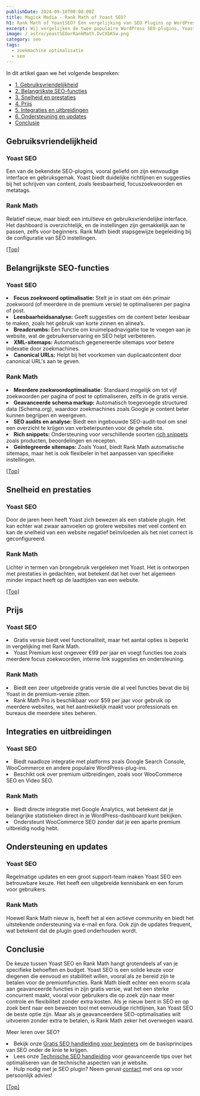 ```yaml
---
publishDate: 2024-09-10T00:00:00Z
title: Magick Media - Rank Math of Yoast SEO?
h1: Rank Math of YoastSEO? Een vergelijking van SEO Plugins op WordPress
excerpt: Wij vergelijken de twee populaire WordPress SEO-plugins, Yoast SEO en Rank Math, op gebieden zoals gebruiksgemak, functies en prijs.
image: /_astro/yoastSEOorRankMath.DvCXbKSw.png
category: seo
tags:
  - zoekmachine optimalisatie
  - seo
---
```


In dit artikel gaan we het volgende bespreken:
- [1. Gebruiksvriendelijkheid](#gebruiksvriendelijkheid)
- [2. Belangrijkste SEO-functies](#belangrijkste-seo-functies)
- [3. Snelheid en prestaties](#snelheid-en-prestaties)
- [4. Prijs](#prijs)
- [5. Integraties en uitbreidingen](#integraties-en-uitbreidingen)
- [6. Ondersteuning en updates](#ondersteuning-en-updates)
- [Conclusie](#conclusie)

## Gebruiksvriendelijkheid
### Yoast SEO
Een van de bekendste SEO-plugins, vooral geliefd om zijn eenvoudige interface en gebruksgemak. Yoast biedt duidelijke richtlijnen en suggesties bij het schrijven van content, zoals leesbaarheid, focuszoekwoorden en metatags.

### Rank Math
Relatief nieuw, maar biedt een intuïtieve en gebruiksvriendelijke interface. Het dashboard is overzichtelijk, en de instellingen zijn gemakkelijk aan te passen, zelfs voor beginners. Rank Math biedt stapsgewijze begeleiding bij de configuratie van SEO instellingen.

[[Top]](#top)

## Belangrijkste SEO-functies
### Yoast SEO
<li><b>Focus zoekwoord optimalisatie:</b> Stelt je in staat om één primair zoekwoord (of meerdere in de premium versie) te optimaliseren per pagina of post.</li>
<li><b>Leesbaarheidsanalyse:</b> Geeft suggesties om de content beter leesbaar te maken, zoals het gebruik van korte zinnen en alinea’s.</li>
<li><b>Breadcrumbs:</b> Een functie om kruimelpadnavigatie toe te voegen aan je website, wat de gebruikerservaring en SEO helpt verbeteren.</li>
<li><b>XML-sitemaps:</b> Automatisch gegenereerde sitemaps voor betere indexatie door zoekmachines.</li>
<li><b>Canonical URLs:</b> Helpt bij het voorkomen van duplicaatcontent door canonical URL's aan te geven.</li>

### Rank Math
<li><b>Meerdere zoekwoordoptimalisatie:</b> Standaard mogelijk om tot vijf zoekwoorden per pagina of post te optimaliseren, zelfs in de gratis versie.</li>
<li><b>Geavanceerde schema markup:</b> Automatisch toegevoegde structured data (Schema.org), waardoor zoekmachines zoals Google je content beter kunnen begrijpen en weergeven.</li>
<li><b>SEO audits en analyse:</b> Biedt een ingebouwde SEO-audit-tool om snel een overzicht te krijgen van verbeterpunten voor de gehele site.</li>
<li><b>Rich snippets:</b>  Ondersteuning voor verschillende soorten <a href="/opvallen-zoekresultaten-rich-snippets/">rich snippets</a> zoals producten, beoordelingen en recepten.</li>
<li><b>Geïntegreerde sitemaps:</b> Zoals Yoast, biedt Rank Math automatische sitemaps, maar het is ook flexibeler in het aanpassen van specifieke instellingen.</li>

[[Top]](#top)

## Snelheid en prestaties
### Yoast SEO 
Door de jaren heen heeft Yoast zich bewezen als een stabiele plugin. Het kan echter wat zwaar aanvoelen op grotere websites met veel content en kan de snelheid van een website negatief beïnvloeden als het niet correct is geconfigureerd.

### Rank Math
Lichter in termen van brongebruik vergeleken met Yoast. Het is ontworpen met prestaties in gedachten, wat betekent dat het over het algemeen minder impact heeft op de laadtijden van een website.

[[Top]](#top)

## Prijs
### Yoast SEO
<li>Gratis versie biedt veel functionaliteit, maar het aantal opties is beperkt in vergelijking met Rank Math.</li>
<li>Yoast Premium kost ongeveer €99 per jaar en voegt functies toe zoals meerdere focus zoekwoorden, interne link suggesties en ondersteuning.</li>

### Rank Math
<li>Biedt een zeer uitgebreide gratis versie die al veel functies bevat die bij Yoast in de premium-versie zitten.</li>
<li>Rank Math Pro is beschikbaar voor $59 per jaar voor gebruik op meerdere websites, wat het aantrekkelijk maakt voor professionals en bureaus die meerdere sites beheren.</li>

## Integraties en uitbreidingen
### Yoast SEO
<li>Biedt naadloze integratie met platforms zoals Google Search Console, WooCommerce en andere populaire WordPress-plug-ins.</li>
<li>Beschikt ook over premium uitbreidingen, zoals voor WooCommerce SEO en Video SEO.</li>

### Rank Math
<li>Biedt directe integratie met Google Analytics, wat betekent dat je belangrijke statistieken direct in je WordPress-dashboard kunt bekijken.</li>
<li>Ondersteunt WooCommerce SEO zonder dat je een aparte premium uitbreidig nodig hebt.</li>

## Ondersteuning en updates
### Yoast SEO
Regelmatige updates en een groot support-team maken Yoast SEO een betrouwbare keuze. Het heeft een uitgebreide kennisbank en een forum voor gebruikers.
### Rank Math
Hoewel Rank Math nieuw is, heeft het al een actieve community en biedt het uitstekende ondersteuning via e-mail en fora. Ook zijn de updates frequent, wat betekent dat de plugin goed onderhouden wordt.

## Conclusie
De keuze tussen Yoast SEO en Rank Math hangt grotendeels af van je specifieke behoeften en budget. Yoast SEO is een solide keuze voor diegenen die eenvoud en stabiliteit willen, vooral als ze bereid zijn te betalen voor de premiumfuncties. Rank Math biedt echter een enorm scala aan geavanceerde functies in zijn gratis versie, wat het een sterke concurrent maakt, vooral voor gebruikers die op zoek zijn naar meer controle en flexibiliteit zonder extra kosten.
Als je nieuw bent in SEO en op zoek bent naar een bewezen tool met eenvoudige richtlijnen, kan Yoast SEO de beste optie zijn. Maar als je geavanceerdere SEO-optimalisaties wilt uitvoeren zonder extra te betalen, is Rank Math zeker het overwegen waard.

Meer leren over SEO?
<li>Bekijk onze <a href="/gratis-seo-handleiding-voor-beginners/">Gratis SEO handleiding voor beginners</a> om de basisprincipes van SEO onder de knie te krijgen.</li>
<li>Lees onze <a href="/technische-seo-checklist/">Technische SEO handleiding</a> voor geavanceerde tips over het optimaliseren van de technische aspecten van je website.</li>
<li>Hulp nodig met je SEO plugin? Neem gerust <a href="/contact/">contact</a> met ons op voor persoonlijk advies!</li>

  [[Top]](#top)